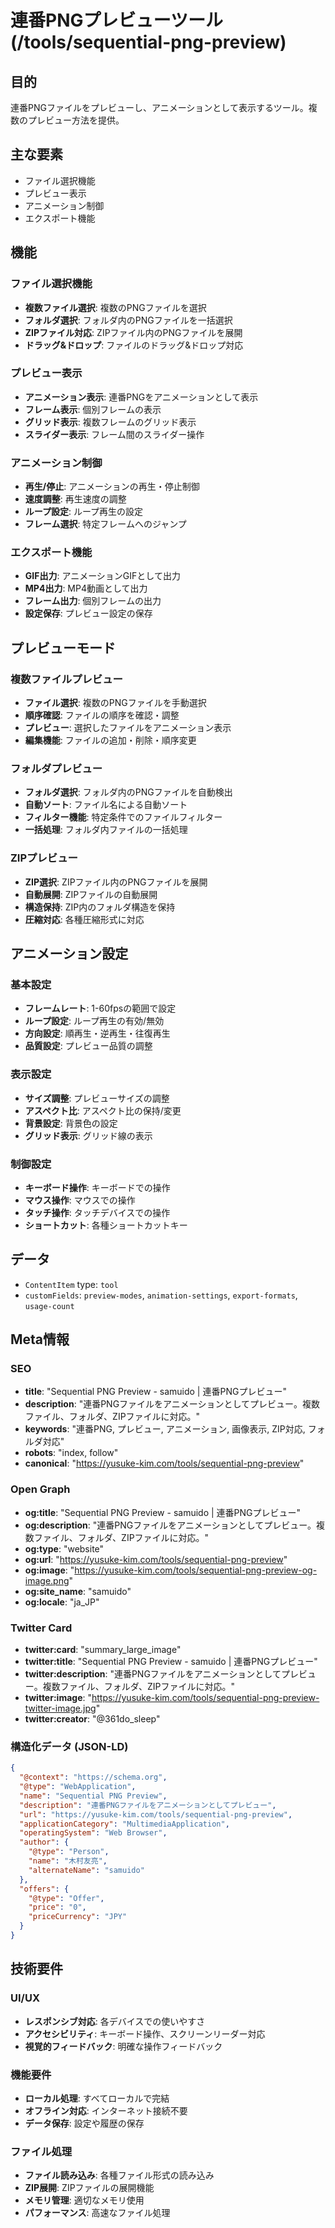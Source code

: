 # 連番PNGプレビューツール (/tools/sequential-png-preview)

## 目的

連番PNGファイルをプレビューし、アニメーションとして表示するツール。複数のプレビュー方法を提供。

## 主な要素

- ファイル選択機能
- プレビュー表示
- アニメーション制御
- エクスポート機能

## 機能

### ファイル選択機能

- **複数ファイル選択**: 複数のPNGファイルを選択
- **フォルダ選択**: フォルダ内のPNGファイルを一括選択
- **ZIPファイル対応**: ZIPファイル内のPNGファイルを展開
- **ドラッグ&ドロップ**: ファイルのドラッグ&ドロップ対応

### プレビュー表示

- **アニメーション表示**: 連番PNGをアニメーションとして表示
- **フレーム表示**: 個別フレームの表示
- **グリッド表示**: 複数フレームのグリッド表示
- **スライダー表示**: フレーム間のスライダー操作

### アニメーション制御

- **再生/停止**: アニメーションの再生・停止制御
- **速度調整**: 再生速度の調整
- **ループ設定**: ループ再生の設定
- **フレーム選択**: 特定フレームへのジャンプ

### エクスポート機能

- **GIF出力**: アニメーションGIFとして出力
- **MP4出力**: MP4動画として出力
- **フレーム出力**: 個別フレームの出力
- **設定保存**: プレビュー設定の保存

## プレビューモード

### 複数ファイルプレビュー

- **ファイル選択**: 複数のPNGファイルを手動選択
- **順序確認**: ファイルの順序を確認・調整
- **プレビュー**: 選択したファイルをアニメーション表示
- **編集機能**: ファイルの追加・削除・順序変更

### フォルダプレビュー

- **フォルダ選択**: フォルダ内のPNGファイルを自動検出
- **自動ソート**: ファイル名による自動ソート
- **フィルター機能**: 特定条件でのファイルフィルター
- **一括処理**: フォルダ内ファイルの一括処理

### ZIPプレビュー

- **ZIP選択**: ZIPファイル内のPNGファイルを展開
- **自動展開**: ZIPファイルの自動展開
- **構造保持**: ZIP内のフォルダ構造を保持
- **圧縮対応**: 各種圧縮形式に対応

## アニメーション設定

### 基本設定

- **フレームレート**: 1-60fpsの範囲で設定
- **ループ設定**: ループ再生の有効/無効
- **方向設定**: 順再生・逆再生・往復再生
- **品質設定**: プレビュー品質の調整

### 表示設定

- **サイズ調整**: プレビューサイズの調整
- **アスペクト比**: アスペクト比の保持/変更
- **背景設定**: 背景色の設定
- **グリッド表示**: グリッド線の表示

### 制御設定

- **キーボード操作**: キーボードでの操作
- **マウス操作**: マウスでの操作
- **タッチ操作**: タッチデバイスでの操作
- **ショートカット**: 各種ショートカットキー

## データ

- `ContentItem` type: `tool`
- `customFields`: `preview-modes`, `animation-settings`, `export-formats`, `usage-count`

## Meta情報

### SEO

- **title**: "Sequential PNG Preview - samuido | 連番PNGプレビュー"
- **description**: "連番PNGファイルをアニメーションとしてプレビュー。複数ファイル、フォルダ、ZIPファイルに対応。"
- **keywords**: "連番PNG, プレビュー, アニメーション, 画像表示, ZIP対応, フォルダ対応"
- **robots**: "index, follow"
- **canonical**: "https://yusuke-kim.com/tools/sequential-png-preview"

### Open Graph

- **og:title**: "Sequential PNG Preview - samuido | 連番PNGプレビュー"
- **og:description**: "連番PNGファイルをアニメーションとしてプレビュー。複数ファイル、フォルダ、ZIPファイルに対応。"
- **og:type**: "website"
- **og:url**: "https://yusuke-kim.com/tools/sequential-png-preview"
- **og:image**: "https://yusuke-kim.com/tools/sequential-png-preview-og-image.png"
- **og:site_name**: "samuido"
- **og:locale**: "ja_JP"

### Twitter Card

- **twitter:card**: "summary_large_image"
- **twitter:title**: "Sequential PNG Preview - samuido | 連番PNGプレビュー"
- **twitter:description**: "連番PNGファイルをアニメーションとしてプレビュー。複数ファイル、フォルダ、ZIPファイルに対応。"
- **twitter:image**: "https://yusuke-kim.com/tools/sequential-png-preview-twitter-image.jpg"
- **twitter:creator**: "@361do_sleep"

### 構造化データ (JSON-LD)

```json
{
  "@context": "https://schema.org",
  "@type": "WebApplication",
  "name": "Sequential PNG Preview",
  "description": "連番PNGファイルをアニメーションとしてプレビュー",
  "url": "https://yusuke-kim.com/tools/sequential-png-preview",
  "applicationCategory": "MultimediaApplication",
  "operatingSystem": "Web Browser",
  "author": {
    "@type": "Person",
    "name": "木村友亮",
    "alternateName": "samuido"
  },
  "offers": {
    "@type": "Offer",
    "price": "0",
    "priceCurrency": "JPY"
  }
}
```

## 技術要件

### UI/UX

- **レスポンシブ対応**: 各デバイスでの使いやすさ
- **アクセシビリティ**: キーボード操作、スクリーンリーダー対応
- **視覚的フィードバック**: 明確な操作フィードバック

### 機能要件

- **ローカル処理**: すべてローカルで完結
- **オフライン対応**: インターネット接続不要
- **データ保存**: 設定や履歴の保存

### ファイル処理

- **ファイル読み込み**: 各種ファイル形式の読み込み
- **ZIP展開**: ZIPファイルの展開機能
- **メモリ管理**: 適切なメモリ使用
- **パフォーマンス**: 高速なファイル処理
